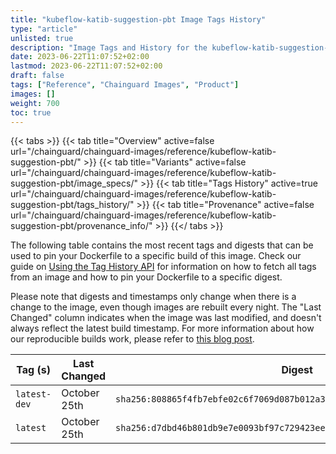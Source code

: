 ```yaml
---
title: "kubeflow-katib-suggestion-pbt Image Tags History"
type: "article"
unlisted: true
description: "Image Tags and History for the kubeflow-katib-suggestion-pbt Chainguard Image"
date: 2023-06-22T11:07:52+02:00
lastmod: 2023-06-22T11:07:52+02:00
draft: false
tags: ["Reference", "Chainguard Images", "Product"]
images: []
weight: 700
toc: true
---
```


{{< tabs >}}
{{< tab title="Overview" active=false url="/chainguard/chainguard-images/reference/kubeflow-katib-suggestion-pbt/" >}}
{{< tab title="Variants" active=false url="/chainguard/chainguard-images/reference/kubeflow-katib-suggestion-pbt/image_specs/" >}}
{{< tab title="Tags History" active=true url="/chainguard/chainguard-images/reference/kubeflow-katib-suggestion-pbt/tags_history/" >}}
{{< tab title="Provenance" active=false url="/chainguard/chainguard-images/reference/kubeflow-katib-suggestion-pbt/provenance_info/" >}}
{{</ tabs >}}

The following table contains the most recent tags and digests that can be used to pin your Dockerfile to a specific build of this image. Check our guide on [Using the Tag History API](/chainguard/chainguard-images/using-the-tag-history-api/) for information on how to fetch all tags from an image and how to pin your Dockerfile to a specific digest.

Please note that digests and timestamps only change when there is a change to the image, even though images are rebuilt every night. The "Last Changed" column indicates when the image was last modified, and doesn't always reflect the latest build timestamp. For more information about how our reproducible builds work, please refer to [this blog post](https://www.chainguard.dev/unchained/reproducing-chainguards-reproducible-image-builds).

| Tag (s)       | Last Changed | Digest                                                                    |
|---------------|--------------|---------------------------------------------------------------------------|
|  `latest-dev` | October 25th | `sha256:808865f4fb7ebfe02c6f7069d087b012a37bea7ec2d5613a17c5d5418af9e7ad` |
|  `latest`     | October 25th | `sha256:d7dbd46b801db9e7e0093bf97c729423eeeb964e3ce555f39745074b4f09647d` |

